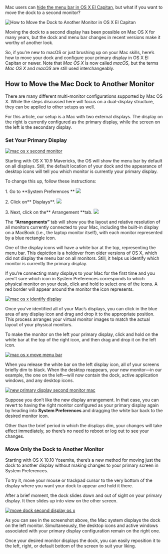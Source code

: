 Mac users can [hide the menu bar in OS X El Capitan](https://www.tekrevue.com/tip/hide-menu-bar-os-x-el-capitan/), but what if you want to move the dock to a second monitor?

![How to Move the Dock to Another Monitor in OS X El Capitan](resources/F73C69CC40C880DF207F1DC4EB016FFF.jpg?resize=738%252C320&ssl=1)

Moving the dock to a second display has been possible on Mac OS X for many years, but the dock and menu bar changes in recent versions make it worthy of another look.

So, if you’re new to macOS or just brushing up on your Mac skills, here’s how to move your dock and configure your primary display in OS X El Capitan or newer. Note that *Mac OS X* is now called *macOS*, but the terms *Mac OS X* and *macOS* are still used interchangeably.

How to Move the Mac Dock to Another Monitor
-------------------------------------------

There are many different multi-monitor configurations supported by Mac OS X. While the steps discussed here will focus on a dual-display structure, they can be applied to other setups as well.

For this article, our setup is a Mac with two external displays. The display on the right is currently configured as the primary display, while the screen on the left is the secondary display.

### Set Your Primary Display

[![mac os x second monitor](https://i2.wp.com/www.alphr.com/wp-content/uploads/2020/05/second-monitor-mac-osx.jpg?w=690&is-pending-load=1#038;ssl=1)](https://i2.wp.com/www.alphr.com/wp-content/uploads/2020/05/second-monitor-mac-osx.jpg?ssl=1)

Starting with OS X 10.9 Mavericks, the OS will show the menu bar by default on all displays. Still, the default location of your dock and the appearance of desktop icons will tell you which monitor is currently your primary display.

To change this up, follow these instructions:

1\. Go to **System Preferences **
![](resources/1E672CCC4DF713EC0C4D57098DC19FEC.png?resize=507%252C579&is-pending-load=1)

2\. Click on** Displays**.
![](resources/8ACDD8588A497070EEC271B35673D2B4.png?resize=690%252C680&is-pending-load=1)

3\. Next, click on the** Arrangement **tab.
![](resources/42C79F8D556621E59EE399631D6775CC.jpg?resize=690%252C388&is-pending-load=1)

The **“Arrangements”** tab will show you the layout and relative resolution of all monitors currently connected to your Mac, including the built-in display on a MacBook (i.e., the laptop monitor itself), with each monitor represented by a blue rectangle icon.

One of the display icons will have a white bar at the top, representing the menu bar. This depiction is a holdover from older versions of OS X, which did not display the menu bar on all monitors. Still, it helps us identify which monitor is currently the primary display.

If you’re connecting many displays to your Mac for the first time and you aren’t sure which icon in System Preferences corresponds to which physical monitor on your desk, click and hold to select one of the icons. A red border will appear around the monitor the icon represents.

[![mac os x identify display](https://i1.wp.com/www.alphr.com/wp-content/uploads/2020/05/osx-identify-display.jpg?w=690&is-pending-load=1#038;ssl=1)](https://i1.wp.com/www.alphr.com/wp-content/uploads/2020/05/osx-identify-display.jpg?ssl=1)

Once you’ve identified all of your Mac’s displays, you can click in the blue area of any display icon and drag and drop it to the appropriate position. This process arranges your virtual monitor images to match the actual layout of your physical monitors.

To make the monitor on the left your primary display, click and hold on the white bar at the top of the right icon, and then drag and drop it on the left icon.

[![mac os x move menu bar](https://i1.wp.com/www.alphr.com/wp-content/uploads/2020/05/mac-osx-move-menu-bar.jpg?w=690&is-pending-load=1#038;ssl=1)](https://i1.wp.com/www.alphr.com/wp-content/uploads/2020/05/mac-osx-move-menu-bar.jpg?ssl=1)

When you release the white bar on the left display icon, all of your screens briefly dim to black. When the desktop reappears, your new monitor—in our example, the one on the left—will now contain the dock, active application windows, and any desktop icons.

[![new primary display second monitor mac](https://i0.wp.com/www.alphr.com/wp-content/uploads/2020/05/new-primary-display-mac.jpg?w=690&is-pending-load=1#038;ssl=1)](https://i0.wp.com/www.alphr.com/wp-content/uploads/2020/05/new-primary-display-mac.jpg?ssl=1)

Suppose you don’t like the new display arrangement. In that case, you can revert to having the right monitor configured as your primary display again by heading into **System Preferences** and dragging the white bar back to the desired monitor icon.

Other than the brief period in which the displays dim, your changes will take effect immediately, so there’s no need to reboot or log out to see your changes.

### Move Only the Dock to Another Monitor

Starting with OS X 10.10 Yosemite, there’s a new method for moving just the dock to another display without making changes to your primary screen in System Preferences.

To try it, move your mouse or trackpad cursor to the very bottom of the display where you want your dock to appear and hold it there.

After a brief moment, the dock slides down and out of sight on your primary display. It then slides up into view on the other screen.

[![move dock second display os x](https://i1.wp.com/www.alphr.com/wp-content/uploads/2020/05/mac-dock-second-display.jpg?w=690&is-pending-load=1#038;ssl=1)](https://i1.wp.com/www.alphr.com/wp-content/uploads/2020/05/mac-dock-second-display.jpg?ssl=1)

As you can see in the screenshot above, the Mac system displays the dock on the left monitor. Simultaneously, the desktop icons and active windows associated with your primary display configuration remain on the right one.

Once your desired monitor displays the dock, you can easily reposition it to the left, right, or default bottom of the screen to suit your liking.
